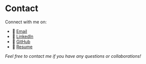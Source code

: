 <!-- 
id: contact
style: "display: none;"
-->

# Contact

Connect with me on:

- 📧 [Email](mailto:emansarahafi@gmail.com)
- 💼 [LinkedIn](https://www.linkedin.com/in/emansarahafi/)
- 🐙 [GitHub](https://github.com/emansarahafi/)
- 📄 [Resume](https://github.com/emansarahafi/emansarahafi/raw/3c5647a771714e881ccf431b9bacbe32266a74de/CV_2024-08-27_Eman_Afi.pdf)

*Feel free to contact me if you have any questions or collaborations!*
